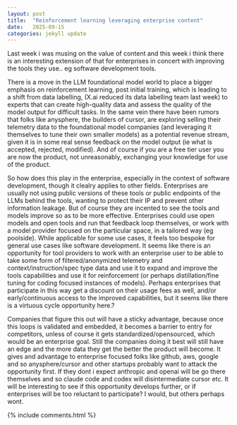 ```yaml
---
layout: post
title:  "Reinforcement learning leveraging enterprise content"
date:   2025-09-15
categories: jekyll update
---
```


Last week i was musing on the value of content and this week i think there is an interesting extension of that for enterprises in concert with improving the tools they use.. eg software development tools.

There is a move in the LLM foundational model world to place a bigger emphasis on reinforcement learning, post initial training, which is leading to a shift from data labelling, (X.ai reduced its data labelling team last week) to experts that can create high-quality data and assess the quality of the model output for difficult tasks. In the same vein there have been rumors that folks like anysphere, the builders of cursor, are exploring selling their telemetry data to the foundational model companies (and leveraging it themselves to tune their own smaller models) as a potential revenue stream, given it is in some real sense feedback on the model output (ie what is accepted, rejected, modified). And of course if you are a free tier user you are now the product, not unreasonably, exchanging your knowledge for use of the product.

So how does this play in the enterprise, especially in the context of software development, though it clealry applies to other fields. Enterprises are usually not using public versions of these tools or public endpoints of the LLMs behind the tools, wanting to protect their IP and prevent other information leakage. But of course they are incented to see the tools and models improve so as to be more effective. Enterprises could use open models and open tools and run that feedback loop themselves, or work with a model provider focused on the particular space, in a tailored way (eg poolside). While applicable for some use cases, it feels too bespoke for general use cases like software development. It seems like there is an opportunity for tool providers to work with an enterprise user to be able to take some form of filtered/anonymized telemetry and context/instruction/spec type data and use it to expand and improve the tools capabilities and use it for reinforcement (or perhaps distillation/fine tuning for coding focused instances of models). Perhaps enterprises that participate in this way get a discount on their usage fees as well, and/or early/continuous access to the improved capabilities, but it seems like there is a virtuous cycle opportunity here.?

Companies that figure this out will have a sticky advantage, because once this loops is validated and embedded, it becomes a barrier to entry for competitors, unless of course it gets standardized/opensourced, which would be an enterprise goal. Still the companies doing it best will still have an edge and the more data they get the better the product will become. It gives and advantage to enterprise focused folks like github, aws, google and so anysphere/cursor and other startups probably want to attack the opportunity first. If they dont i expect anthropic and openai will be go there themselves and so claude code and codex will disintermediate cursor etc. It will be interesting to see if this opportunity develops further, or if enterprises will be too reluctant to participate? I would, but others perhaps wont.

{% include comments.html %}